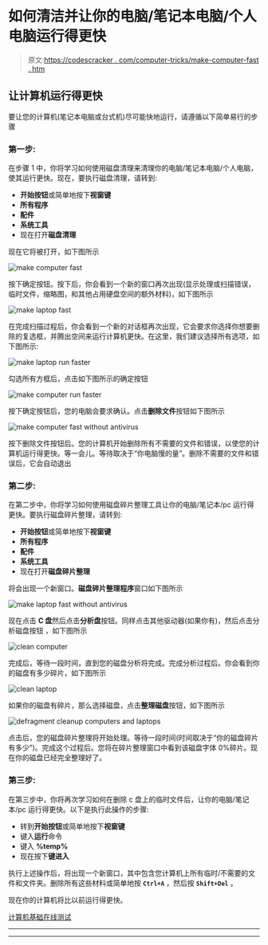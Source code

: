 # 如何清洁并让你的电脑/笔记本电脑/个人电脑运行得更快

> 原文:[https://codescracker . com/computer-tricks/make-computer-fast . htm](https://codescracker.com/computer-tricks/make-computer-fast.htm)

## 让计算机运行得更快

要让您的计算机(笔记本电脑或台式机)尽可能快地运行，请遵循以下简单易行的步骤

### 第一步:

在步骤 1 中，你将学习如何使用磁盘清理来清理你的电脑/笔记本电脑/个人电脑，使其运行更快。现在，要执行磁盘清理，请转到:

*   **开始按钮**或简单地按下**视窗键**
*   **所有程序**
*   **配件**
*   **系统工具**
*   现在打开**磁盘清理**

现在它将被打开，如下图所示

![make computer fast](../Images/8d34b445a0c16aff76ba7c90523ac31b.png)

按下确定按钮。按下后，你会看到一个新的窗口再次出现(显示处理或扫描错误，临时文件，缩略图，和其他占用硬盘空间的额外材料)，如下图所示

![make laptop fast](../Images/232bc905d775b580f0f068667e28cc8a.png)

在完成扫描过程后，你会看到一个新的对话框再次出现，它会要求你选择你想要删除的复选框，并腾出空间来运行计算机更快。在这里，我们建议选择所有选项，如下图所示:

![make laptop run faster](../Images/08db8fa18bc3c2a9acc1de189858f532.png)

勾选所有方框后，点击如下图所示的确定按钮

![make computer run faster](../Images/9644ad22f6463bdaf493bb1ae9045274.png)

按下确定按钮后，您的电脑会要求确认。点击**删除文件**按钮如下图所示

![make computer fast without antivirus](../Images/88933c286b9e06bcc4ba6c58c7732e24.png)

按下删除文件按钮后。您的计算机开始删除所有不需要的文件和错误，以使您的计算机运行得更快。等一会儿。等待取决于“你电脑慢的量”。删除不需要的文件和错误后，它会自动退出

### 第二步:

在第二步中，你将学习如何使用磁盘碎片整理工具让你的电脑/笔记本/pc 运行得更快。要执行磁盘碎片整理，请转到:

*   **开始按钮**或简单地按下**视窗键**
*   **所有程序**
*   **配件**
*   **系统工具**
*   现在打开**磁盘碎片整理**

将会出现一个新窗口。**磁盘碎片整理程序**窗口如下图所示

![make laptop fast without antivirus](../Images/bdbfc1bfcd0633675cd5311b66634424.png)

现在点击 **C 盘**然后点击**分析盘**按钮。同样点击其他驱动器(如果你有)，然后点击分析磁盘按钮 ，如下图所示

![clean computer](../Images/7c8ad3babe7a1f5c2bf310e1b8bca356.png)

完成后，等待一段时间，直到您的磁盘分析将完成。完成分析过程后。你会看到你的磁盘有多少碎片，如下图所示

![clean laptop](../Images/981627d97484f47dad98b4de0d9852e8.png)

如果你的磁盘有碎片，那么选择磁盘，点击**整理磁盘**按钮，如下图所示

![defragment cleanup computers and laptops](../Images/7be6df2804a477ef0c2f485a1d7d0500.png)

点击后，您的磁盘碎片整理将开始处理。等待一段时间(时间取决于“你的磁盘碎片有多少”)。完成这个过程后。您将在碎片整理窗口中看到该磁盘字体 0%碎片。现在你的磁盘已经完全整理好了。

### 第三步:

在第三步中，你将再次学习如何在删除 c 盘上的临时文件后，让你的电脑/笔记本/pc 运行得更快。以下是执行此操作的步骤:

*   转到**开始按钮**或简单地按下**视窗键**
*   键入**运行**命令
*   键入 **%temp%**
*   现在按下**键进入**

执行上述操作后，将出现一个新窗口，其中包含您计算机上所有临时/不需要的文件和文件夹。删除所有这些材料或简单地按 **`Ctrl+A`** ，然后按 **`Shift+Del`** 。

现在你的计算机将比以前运行得更快。

[计算机基础在线测试](/exam/showtest.php?subid=14)

* * *

* * *